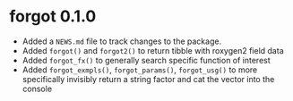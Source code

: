 # forgot 0.1.0

* Added a `NEWS.md` file to track changes to the package.
* Added `forgot()` and `forgot2()` to return tibble with roxygen2 field data 
* Added `forgot_fx()` to generally search specific function of interest
* Added `forgot_exmpls()`, `forgot_params()`, `forgot_usg()` to more specifically invisibly return a string factor and cat the vector into the console
